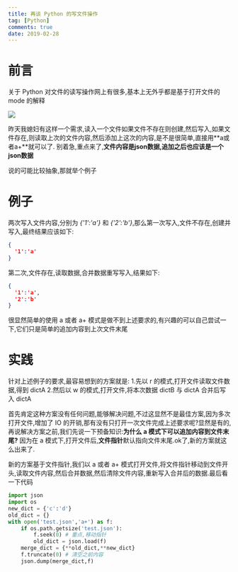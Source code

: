 ```yaml
---
title: 再谈 Python 的写文件操作
tag: [Python]
comments: true
date: 2019-02-28
---
```






# 前言

关于 Python 对文件的读写操作网上有很多,基本上无外乎都是基于打开文件的 mode 的解释

![](http://ww4.sinaimg.cn/large/d9e82fa4jw1f9ndo67e2sj20fu0dlmzh.jpg)

昨天我媳妇有这样一个需求,读入一个文件如果文件不存在则创建,然后写入,如果文件存在,则读取上次的文件内容,然后添加上这次的内容,是不是很简单,直接用**a或者a+**就可以了. 别着急,重点来了,**文件内容是json数据,追加之后也应该是一个json数据**

说的可能比较抽象,那就举个例子

# 例子
两次写入文件内容,分别为 *{'1':'a'}* 和 *{'2':'b'}*,那么第一次写入,文件不存在,创建并写入,最终结果应该如下:

```json
{
  '1':'a'
}
```

第二次,文件存在,读取数据,合并数据重写写入,结果如下:

```json
{
  '1':'a',
  '2':'b'
}
```

很显然简单的使用 a 或者 a+ 模式是做不到上述要求的,有兴趣的可以自己尝试一下,它们只是简单的追加内容到上次文件末尾

# 实践

针对上述例子的要求,最容易想到的方案就是:
	1.先以 r 的模式,打开文件读取文件数据,得到 dictA
	2.然后以 w 的模式,打开文件,将本次数据 dictB 与 dictA 合并后写入 dictA

首先肯定这种方案没有任何问题,能够解决问题,不过这显然不是最佳方案,因为多次打开文件,增加了 IO 的开销,那有没有只打开一次文件完成上述要求呢?显然是有的,再说解决方案之前,我们先说一下预备知识:**为什么 a 模式下可以追加内容到文件末尾?** 因为在 a 模式下,打开文件后,**文件指针**默认指向文件末尾.ok了,新的方案就这么出来了.

新的方案基于文件指针,我们以 a 或者 a+ 模式打开文件,将文件指针移动到文件开头,读取文件内容,然后合并数据,然后清除文件内容,重新写入合并后的数据.最后看一下代码

```python
import json
import os
new_dict = {'c':'d'}
old_dict = {}
with open('test.json','a+') as f:
    if os.path.getsize('test.json'):
        f.seek(0) # 重点,移动指针
        old_dict = json.load(f)
    merge_dict = {**old_dict,**new_dict}
    f.truncate(0) # 清空之前内容
    json.dump(merge_dict,f)
```

